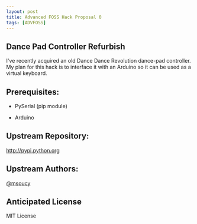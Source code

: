 ```yaml
---
layout: post
title: Advanced FOSS Hack Proposal 0
tags: [ADVFOSS]
---
```

## Dance Pad Controller Refurbish
I've recently acquired an old Dance Dance
Revolution dance-pad controller. My plan for
this hack is to interface it with an Arduino
so it can be used as a virtual keyboard.

## Prerequisites:

* PySerial (pip module)

* Arduino

## Upstream Repository:
http://pypi.python.org

## Upstream Authors:
[@msoucy](https://github.com/msoucy)

## Anticipated License
MIT License
